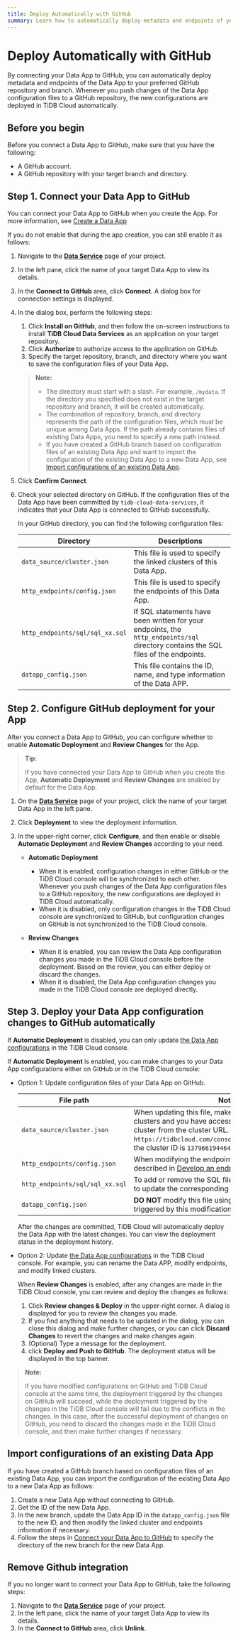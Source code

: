 ```yaml
---
title: Deploy Automatically with GitHub
summary: Learn how to automatically deploy metadata and endpoints of your Data App with GitHub.
---
```


# Deploy Automatically with GitHub

By connecting your Data App to GitHub, you can automatically deploy metadata and endpoints of the Data App to your preferred GitHub repository and branch. Whenever you push changes of the Data App configuration files to a GitHub repository, the new configurations are deployed in TiDB Cloud automatically.

## Before you begin

Before you connect a Data App to GitHub, make sure that you have the following:

- A GitHub account.
- A GitHub repository with your target branch and directory.

## Step 1. Connect your Data App to GitHub

You can connect your Data App to GitHub when you create the App. For more information, see [Create a Data App](/tidb-cloud/data-service-manage-data-app.md)

If you do not enable that during the app creation, you can still enable it as follows:

1. Navigate to the [**Data Service**](https://tidbcloud.com/console/data-service) page of your project.
2. In the left pane, click the name of your target Data App to view its details.
3. In the **Connect to GitHub** area, click **Connect**. A dialog box for connection settings is displayed.
4. In the dialog box, perform the following steps:

    1. Click **Install on GitHub**, and then follow the on-screen instructions to install **TiDB Cloud Data Services** as an application on your target repository.
    2. Click **Authorize** to authorize access to the application on GitHub.
    3. Specify the target repository, branch, and directory where you want to save the configuration files of your Data App.

    > **Note:**
    >
    > - The directory must start with a slash. For example, `/mydata`. If the directory you specified does not exist in the target repository and branch, it will be created automatically.
    > - The combination of repository, branch, and directory represents the path of the configuration files, which must be unique among Data Apps. If the path already contains files of existing Data Apps, you need to specify a new path instead.
    > - If you have created a GitHub branch based on configuration files of an existing Data App and want to import the configuration of the existing Data App to a new Data App, see [Import configurations of an existing Data App](#import-configurations-of-an-existing-data-app).

5. Click **Confirm Connect**.
6. Check your selected directory on GitHub. If the configuration files of the Data App have been committed by `tidb-cloud-data-services`, it indicates that your Data App is connected to GitHub successfully.

    In your GitHub directory, you can find the following configuration files:

    |Directory  | Descriptions  |
    |---------|---------|
    |`data_source/cluster.json`     |  This file is used to specify the linked clusters of this Data App. |
    |`http_endpoints/config.json`     | This file is used to specify the endpoints of this Data App.   |
    |`http_endpoints/sql/sql_xx.sql`     | If SQL statements have been written for your endpoints, the `http_endpoints/sql` directory contains the SQL files of the endpoints.      |
    |`datapp_config.json`  |  This file contains the ID, name, and type information of the Data APP. |

## Step 2. Configure GitHub deployment for your App

After you connect a Data App to GitHub, you can configure whether to enable **Automatic Deployment** and **Review Changes** for the App.

> **Tip:**
>
> If you have connected your Data App to GitHub when you create the App, **Automatic Deployment** and **Review Changes** are enabled by default for the Data App.

1. On the [**Data Service**](https://tidbcloud.com/console/data-service) page of your project, click the name of your target Data App in the left pane.
2. Click **Deployment** to view the deployment information.
3. In the upper-right corner, click **Configure**, and then enable or disable **Automatic Deployment** and **Review Changes** according to your need.

    - **Automatic Deployment**

        - When it is enabled, configuration changes in either GitHub or the TiDB Cloud console will be synchronized to each other. Whenever you push changes of the Data App configuration files to a GitHub repository, the new configurations are deployed in TiDB Cloud automatically.
        - When it is disabled, only configuration changes in the TiDB Cloud console are synchronized to GitHub, but configuration changes on GitHub is not synchronized to the TiDB Cloud console.

    - **Review Changes**

        - When it is enabled, you can review the Data App configuration changes you made in the TiDB Cloud console before the deployment. Based on the review, you can either deploy or discard the changes.
        - When it is disabled, the Data App configuration changes you made in the TiDB Cloud console are deployed directly.

## Step 3. Deploy your Data App configuration changes to GitHub automatically

If **Automatic Deployment** is disabled, you can only update [the Data App configurations](/tidb-cloud/data-service-manage-data-app.md) in the TiDB Cloud console.

If **Automatic Deployment** is enabled, you can make changes to your Data App configurations either on GitHub or in the TiDB Cloud console:

- Option 1: Update configuration files of your Data App on GitHub.

    |File path  | Notes for the updates  |
    |---------|---------|
    |`data_source/cluster.json`     |  When updating this file, make sure that the linked clusters are Serverless clusters and you have access to the clusters. You can get the ID of a cluster from the cluster URL. For example, if the cluster URL is `https://tidbcloud.com/console/clusters/1379661944646164631/overview`, the cluster ID is `1379661944646164631`.|
    |`http_endpoints/config.json`     | When modifying the endpoints, make sure that you follow the rules described in [Develop an endpoint](/tidb-cloud/data-service-manage-endpoint.md#develop-an-endpoint).       |
    |`http_endpoints/sql/sql_xx.sql`     | To add or remove the SQL files in `http_endpoints/sql` directory, you need to update the corresponding endpoint configurations as well.    |
    |`datapp_config.json`  |  **DO NOT** modify this file using GitHub. Otherwise, the deployment triggered by this modification will fail.       |

    After the changes are committed, TiDB Cloud will automatically deploy the Data App with the latest changes. You can view the deployment status in the deployment history.

- Option 2: Update [the Data App configurations](/tidb-cloud/data-service-manage-data-app.md) in the TiDB Cloud console. For example, you can rename the Data APP, modify endpoints, and modify linked clusters.

    When **Review Changes** is enabled, after any changes are made in the TiDB Cloud console, you can review and deploy the changes as follows:

    1. Click **Review changes & Deploy** in the upper-right corner. A dialog is displayed for you to review the changes you made.
    2. If you find anything that needs to be updated in the dialog, you can close this dialog and make further changes, or you can click **Discard Changes** to revert the changes and make changes again.
    3. (Optional) Type a message for the deployment.
    4. click **Deploy and Push to GitHub**. The deployment status will be displayed in the top banner.

> **Note:**
>
> If you have modified configurations on GitHub and TiDB Cloud console at the same time, the deployment triggered by the changes on GitHub will succeed, while the deployment triggered by the changes in the TiDB Cloud console will fail due to the conflicts in the changes. In this case, after the successful deployment of changes on GitHub, you need to discard the changes made in the TiDB Cloud console, and then make further changes if necessary.

## Import configurations of an existing Data App

If you have created a GitHub branch based on configuration files of an existing Data App, you can import the configuration of the existing Data App to a new Data App as follows:

1. Create a new Data App without connecting to GitHub.
2. Get the ID of the new Data App.
3. In the new branch, update the Data App ID in the `datapp_config.json` file to the new ID, and then modify the linked cluster and endpoints information if necessary.
4. Follow the steps in [Connect your Data App to GitHub](#step-1-connect-your-data-app-to-github) to specify the directory of the new branch for the new Data App.

## Remove Github integration

If you no longer want to connect your Data App to GitHub, take the following steps:

1. Navigate to the [**Data Service**](https://tidbcloud.com/console/data-service) page of your project.
2. In the left pane, click the name of your target Data App to view its details.
3. In the **Connect to GitHub** area, click **Unlink**.